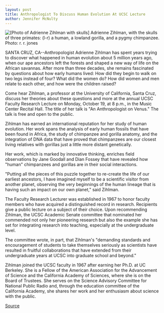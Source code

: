 ```yaml
---
layout: post
title: Anthropologist To Discuss Human Evolution At UCSC Lecture
author: Jennifer McNulty
---
```


![\[Photo of Adrienne Zihlman with skulls\]][1] Adrienne Zihlman, with the skulls of three primates: (l-r) a human, a lowland gorilla, and a pygmy chimpanzee. Photo: r. r. jones

SANTA CRUZ, CA--Anthropologist Adrienne Zihlman has spent years trying to discover what happened in human evolution about 5 million years ago, when our ape ancestors left the forests and shaped a new way of life on the African savannas. After more than three decades, she remains fascinated by questions about how early humans lived: How did they begin to walk on two legs instead of four? What did the women do? How did women and men relate to each other, and how were the children raised?

Come hear Zihlman, a professor at the University of California, Santa Cruz, discuss her theories about these questions and more at the annual UCSC Faculty Research Lecture on Monday, October 19, at 8 p.m., in the Music Center Recital Hall. The title of her talk is "An Anthropologist on Venus." The talk is free and open to the public.

Zihlman has earned an international reputation for her study of human evolution. Her work spans the analysis of early human fossils that have been found in Africa, the study of chimpanzee and gorilla anatomy, and the integration of DNA data that have proved that chimpanzees are our closest living relatives with gorillas just a little more distant genetically.

Her work, which is marked by innovative thinking, enriches field observations by Jane Goodall and Dian Fossey that have revealed how "human" chimpanzees and gorillas are in their social interactions.

"Putting all the pieces of this puzzle together to re-create the life of our earliest ancestors, I have imagined myself to be a scientific visitor from another planet, observing the very beginnings of the human lineage that is having such an impact on our own planet," said Zihlman.

The Faculty Research Lecturer was established in 1967 to honor faculty members who have acquired a distinguished record in research. Recipients give a public lecture on a subject of their choice. Upon recommending Zihlman, the UCSC Academic Senate committee that nominated her commended not only her pioneering research but also the example she has set for integrating research into teaching, especially at the undergraduate level.

The committee wrote, in part, that Zihlman's "demanding standards and encouragement of students to take themselves seriously as scientists have resulted in fruitful collaborations that have extended from their undergraduate years at UCSC into graduate school and beyond."

Zihlman joined the UCSC faculty in 1967 after earning her Ph.D. at UC Berkeley. She is a Fellow of the American Association for the Advancement of Science and the California Academy of Sciences, where she is on the Board of Trustees. She serves on the Science Advisory Committee for National Public Radio and, through the education committee of the California Academy, she shares her work and her enthusiasm about science with the public.

[1]: http://www1.ucsc.edu/oncampus/currents/98-99/art/zihlman.98-10-12.jpg

[Source](http://www1.ucsc.edu/news_events/press_releases/archive/98-99/10-98/zihlman.htm "Permalink to UC Santa Cruz: Zihlman Lecture")
